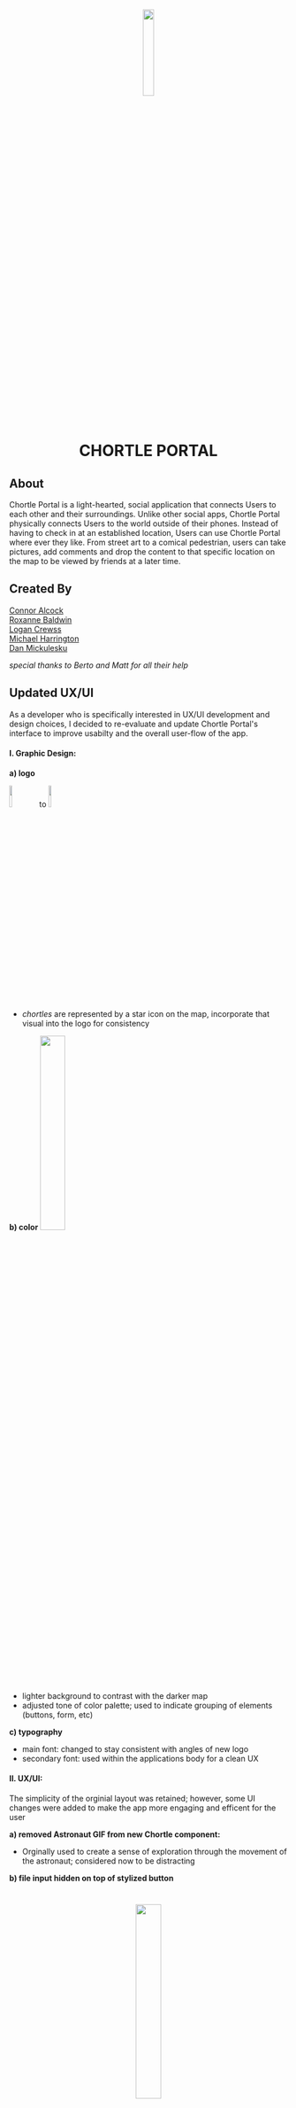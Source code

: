 <h1 align="center">
  <img src="assets/chortlePortal-png.png" width= 20% height= 20%></img>
  <br>  
  CHORTLE PORTAL
</h1>

## About
Chortle Portal is a light-hearted, social application that connects Users to each other and their surroundings. Unlike other social apps, Chortle Portal physically connects Users to the world outside of their phones. Instead of having to check in at an established location, Users can use Chortle Portal where ever they like. From street art to a comical pedestrian, users can take pictures, add comments and drop the content to that specific location on the map to be viewed by friends at a later time.

## Created By

[Connor Alcock](https://github.com/connoralcock87)<br>
[Roxanne Baldwin](https://github.com/RoxMBaldwin)<br>
[Logan Crewss](https://github.com/lcrewss)<br>
[Michael Harrington](https://github.com/mike85h)<br>
[Dan Mickulesku](https://github.com/DMickulesku)

*special thanks to Berto and Matt for all their help*

## Updated UX/UI
As a developer who is specifically interested in UX/UI development and design choices, I decided to re-evaluate and update Chortle Portal's interface to improve usabilty and the overall user-flow of the app.

#### I. Graphic Design:
**a) logo**

<img src=assets/ChortlePortal-logo.png width=10%/> to <img src="assets/chortlePortal-png.png" width=10%/>
- *chortles* are represented by a star icon on the map, incorporate that visual into the logo for consistency

**b) color**
<img src="assets/colorPalette.png" width=30%/>

- lighter background to contrast with the darker map
- adjusted tone of color palette; used to indicate grouping of elements (buttons, form, etc)

**c) typography**
- main font: changed to stay consistent with angles of new logo
- secondary font: used within the applications body for a clean UX

#### II. UX/UI:
The simplicity of the orginial layout was retained; however, some UI changes were added to make the app more engaging and efficent for the user

**a) removed Astronaut GIF from new Chortle component:**

- Orginally used to create a sense of exploration through the movement of the astronaut; considered now to be distracting

**b) file input hidden on top of stylized button**
<h1 align="center">
<img src="assets/updatedButton.png" width=30%/>
</h1>

- When I was researching how to style and customize the file input, I found that it is near impossible to directly manipulate the format of: <input type="file">.
  - I added a button, styled to be uniform with the application's other buttons, and gave it a CSS z-index atrribute less than the ```<input type="file">``` and disabled the button.
  - I made the ```<input type="file">``` transparent so although the user was actually clicking on the correct input to choose a file, the user's experience was uninterrupted and the interface consistent.

**c) preview of image once file selected**
<h1 align="center">
<img src="assets/imgPreview.png" width=30%/>
</h1>

- A consistent feature in social apps is to have the selected image shown once selected
  - Instead of adding a large library just to have access to a preview option, I simply added a function to handle the event saving time and memory.

**d) refactored previous CSS to SCSS**
- The nesting and variable features offered by Sass are valuable and make it more efficent to read and write CSS.

## Deployed URLs
[Updated Deployed URL with UX/UI changes made by Roxanne:](https://welcome-to-chortle-portal.firebaseapp.com/)

[Server Deployed URL: Heroku](https://salty-mountain-21631.herokuapp.com/)
<hr>
[Group Deployed URL: Firebase](https://chortle-portal.firebaseapp.com/main.html)

[Server Deployed URL: Heroku](https://salty-mountain-21631.herokuapp.com/)

## Repositories
[Roxanne: Updated UX/UI](https://github.com/RoxMBaldwin/ChortlePortal-client)

[Server Side Repository](https://github.com/DarkSoulsMongo/ChortlePortal-server)

<hr>
[Team: Dark Souls](https://github.com/DarkSoulsMongo)

[Server Side Repository](https://github.com/DarkSoulsMongo/ChortlePortal-server)

 -  *to install all server dependancies:*
```
npm install
```

## Technologies Used
<h1>
<img src="https://user-images.githubusercontent.com/26422332/30713608-0e77e44a-9ecd-11e7-9935-64fcdc70a049.png" width=15%/>
<img src="https://user-images.githubusercontent.com/26422332/30713609-0e787c34-9ecd-11e7-9d17-1688acbb42a2.png" width=15%/>
<img src="http://mgcrea.github.io/angular-7min/images/angularjs.png" width=15%/>
<img src="http://i1.wp.com/www.ashtricks.com/wp-content/uploads/2016/12/s3.png?resize=200%2C200" width=15%/>
</h1>
<h1>
<img src="http://cdn.ttgtmedia.com/rms/LeMagIT/images/nodejs-logo.png" width=15%/>
<img src="http://maddesigns.de/rwd-sass-compass/img/sass-logo-new.png" width=15%/>
<img src="http://www.visualdiff.com/img/heroku-logo.png" width=15%/>
<img src="https://developers.google.com/_static/dd8e8dc523/images/firebase/logo.png?hl=es" width=15%/>
</h1>

## Presentation

[Presentation Slides](https://prezi.com/d-5dlokhfmvb/chortle-portal/)

[Youtube Demonstration Video](https://www.youtube.com/watch?v=Yn5Do6cTrAI&feature=youtu.be)

**will add updated UX/UI presentation**

## Wireframes

**Landing Page:**

<img src="https://user-images.githubusercontent.com/26422332/30708638-d185fb54-9ebc-11e7-872a-ab4c76642ec1.png" width=15%/>

**Main App:**

<img src="https://user-images.githubusercontent.com/26422332/30708639-d5f383be-9ebc-11e7-9dee-b82cf6007769.png" width=15%/>

**Post Chortle:**

<img src="https://user-images.githubusercontent.com/26422332/30708420-1c5e67d4-9ebc-11e7-89b3-2a3a910611c7.png" width=15%/>


## Story Tracker
[User Stories on Pivotal Tracker](https://www.pivotaltracker.com/n/projects/2110435#)

## Updated UX/UI: Mobile Viewport | iPhone 6
**Login:**

<img src="assets/newLogin.png" width=15%/>

**Map:**

<img src="assets/newMap.png" width=15%/>

**Form:**

<img src="assets/newForm.png" width=15%/>
<img src="assets/newForm2.png" width=15%/>

**POST Success:**

<img src="assets/newPost.png" width=15%/>

## Group: Mobile Viewport | iPhone 6
**Login:**

<img src="assets/login.png" width=15%/>

**Map:**

<img src="assets/application.png" width=15%/>

**Form:**

<img src="assets/upload1.png" width=15%/>
<img src="assets/upload2.png" width=15%/>

**POST Success:**

<img src="assets/POST-success.png" width=15%/>

## Future Implementations
a) Add OAuth

b) A/B Testing between original project and updated UX/UI  and Voice of Customer (VOC) survey to gather user data

c) Push functionality of application

d) Refactor to be mobile specific

e) Compile user data into visual constructs, such as graphs, to support *why* design decisions were made
- *'user data showed "X" so "Y" changes were made'*
